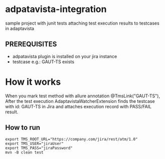 # adpatavista-integration

sample project with junit tests attaching test execution results to testcases in adaptavista

## PREREQUISITES

* adpatavista plugin is installed on your jira instance
* testcase e.g.: GAUT-TS exists

# How it works

When you mark test method with allure annotation @TmsLink("GAUT-TS"), After the test execution
AdaptavistaWatcherExtension finds the testcase with id: GAUT-TS in Jira and attaches execution record with PASS/FAIL
result.

## How to run

```
export TMS_ROOT_URL="https://company.com/jira/rest/atm/1.0"
export TMS_USER="jiraUser"
export TMS_PASS="jiraPassword"
mvn -B clean test
```